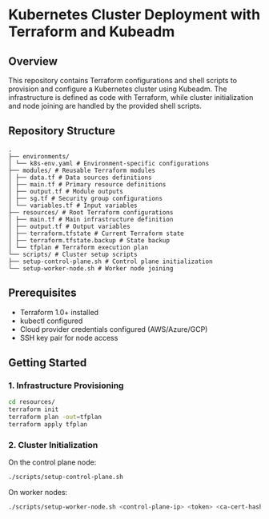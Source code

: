 # Kubernetes Cluster Deployment with Terraform and Kubeadm

## Overview
This repository contains Terraform configurations and shell scripts to provision and configure a Kubernetes cluster using Kubeadm. The infrastructure is defined as code with Terraform, while cluster initialization and node joining are handled by the provided shell scripts.

## Repository Structure

```plaintext
.
├── environments/
│ └── k8s-env.yaml # Environment-specific configurations
├── modules/ # Reusable Terraform modules
│ ├── data.tf # Data sources definitions
│ ├── main.tf # Primary resource definitions
│ ├── output.tf # Module outputs
│ ├── sg.tf # Security group configurations
│ └── variables.tf # Input variables
├── resources/ # Root Terraform configurations
│ ├── main.tf # Main infrastructure definition
│ ├── output.tf # Output variables
│ ├── terraform.tfstate # Current Terraform state
│ ├── terraform.tfstate.backup # State backup
│ └── tfplan # Terraform execution plan
└── scripts/ # Cluster setup scripts
├── setup-control-plane.sh # Control plane initialization
└── setup-worker-node.sh # Worker node joining
```


## Prerequisites

- Terraform 1.0+ installed
- kubectl configured
- Cloud provider credentials configured (AWS/Azure/GCP)
- SSH key pair for node access

## Getting Started

### 1. Infrastructure Provisioning

```bash
cd resources/
terraform init
terraform plan -out=tfplan
terraform apply tfplan
```

### 2. Cluster Initialization
On the control plane node:
```bash
./scripts/setup-control-plane.sh
```

On worker nodes:
```bash
./scripts/setup-worker-node.sh <control-plane-ip> <token> <ca-cert-hash>
```